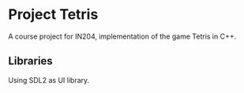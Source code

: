 # Project Tetris

A course project for IN204, implementation of the game Tetris in C++.

## Libraries

Using SDL2 as UI library.